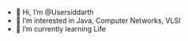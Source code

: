 - 👋 Hi, I’m @Usersiddarth
- 👀 I’m interested in Java, Computer Networks, VLSI
- 🌱 I’m currently learning Life

<!---
Usersiddarth/Usersiddarth is a ✨ special ✨ repository because its `README.md` (this file) appears on your GitHub profile.
You can click the Preview link to take a look at your changes.
--->
